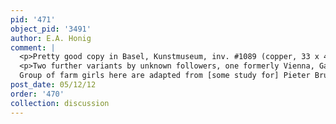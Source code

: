 ```yaml
---
pid: '471'
object_pid: '3491'
author: E.A. Honig
comment: |
  <p>Pretty good copy in Basel, Kunstmuseum, inv. #1089 (copper, 33 x 47.5)  Ertz formerly attributed this one to Jan the Younger (Ertz #11) but again, if he was copying it in 1630s as Ertz suggests, how did he have access to a picture done 30 years earlier?  Possibly this was one of the "unfinished plates" left by his father. Basel painting is now accepted by Ertz (Essen 1997, cat. #33); it still doesn't look that great to me.  Some of the figures are just lousy. If the Basel painting is a Jan the Elder and not Younger, it is a workshop version.</p>
  <p>Two further variants by unknown followers, one formerly Vienna, Gal. St. Lucas (panel, 38.5 x 57) and one Gal. de Boer, 1930 (panel, 24.5 x 34.5).<br />
  Group of farm girls here are adapted from [some study for] Pieter Bruegel's Prague Hay Harvest.</p>
post_date: 05/12/12
order: '470'
collection: discussion
---
```

